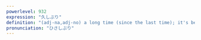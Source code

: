 ```yaml
---
powerlevel: 932
expression: "久しぶり"
definition: "(adj-na,adj-no) a long time (since the last time); it's been a while (since I last saw, mailed, etc., you); (P)"
pronunciation: "ひさしぶり"
---
```

